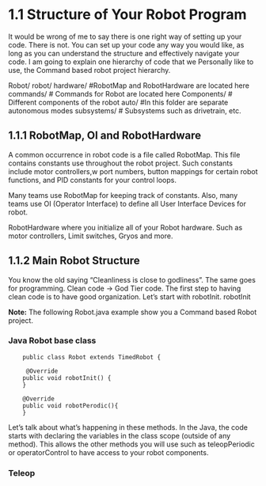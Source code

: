 # 1.1 Structure of Your Robot Program

It would be wrong of me to say there is one right way of setting up your code. There is not. You can set up your
code any way you would like, as long as you can understand the structure and effectively navigate your code. I am going to explain one hierarchy of code that we Personally like to use, the Command based robot project hierarchy.

Robot/
robot/
hardware/ #RobotMap and RobotHardware are located here
commands/ # Commands for Robot are located here
Components/ # Different components of the robot
auto/ #In this folder are separate autonomous modes
subsystems/ # Subsystems such as drivetrain, etc.

## 1.1.1 RobotMap, OI and RobotHardware

A common occurrence in robot code is a file called RobotMap. This file contains constants use throughout the
robot project. Such constants include motor controllers,w port numbers, button mappings for certain robot functions, and PID constants for your control loops.

Many teams use RobotMap for keeping track of constants.
Also, many teams use OI (Operator Interface) to define all User Interface Devices for robot.

RobotHardware where you initialize all of your Robot hardware. Such as motor controllers, Limit switches, Gryos and more.

## 1.1.2 Main Robot Structure

You know the old saying “Cleanliness is close to godliness”. The same goes for programming. Clean code -> God
Tier code. The first step to having clean code is to have good organization. Let’s start with robotInit.
robotInit

**Note:** The following Robot.java example show you a Command based Robot project.

### **Java Robot base class**

        public class Robot extends TimedRobot {

         @Override
        public void robotInit() {
        }

        @Override
        public void robotPerodic(){
        }

Let’s talk about what’s happening in these methods. In the Java, the code starts with declaring the variables in the class scope (outside of any method). This allows the other methods you will use such as
teleopPeriodic or operatorControl to have access to your robot components.

### **Teleop**
